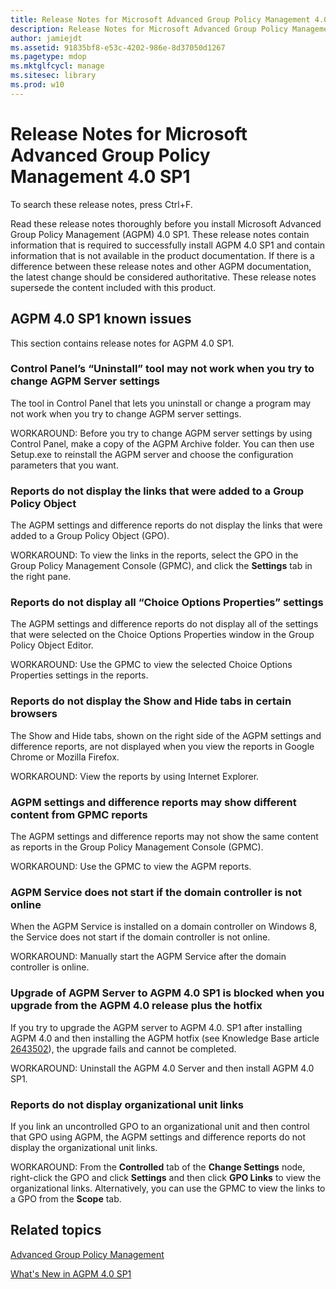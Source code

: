 ```yaml
---
title: Release Notes for Microsoft Advanced Group Policy Management 4.0 SP1
description: Release Notes for Microsoft Advanced Group Policy Management 4.0 SP1
author: jamiejdt
ms.assetid: 91835bf8-e53c-4202-986e-8d37050d1267
ms.pagetype: mdop
ms.mktglfcycl: manage
ms.sitesec: library
ms.prod: w10
---
```



# Release Notes for Microsoft Advanced Group Policy Management 4.0 SP1


To search these release notes, press Ctrl+F.

Read these release notes thoroughly before you install Microsoft Advanced Group Policy Management (AGPM) 4.0 SP1. These release notes contain information that is required to successfully install AGPM 4.0 SP1 and contain information that is not available in the product documentation. If there is a difference between these release notes and other AGPM documentation, the latest change should be considered authoritative. These release notes supersede the content included with this product.

## AGPM 4.0 SP1 known issues


This section contains release notes for AGPM 4.0 SP1.

### <a href="" id="control-panel-s--uninstall--tool-may-not-work-when-you-try-to-change-agpm-server-settings"></a>Control Panel’s “Uninstall” tool may not work when you try to change AGPM Server settings

The tool in Control Panel that lets you uninstall or change a program may not work when you try to change AGPM server settings.

WORKAROUND: Before you try to change AGPM server settings by using Control Panel, make a copy of the AGPM Archive folder. You can then use Setup.exe to reinstall the AGPM server and choose the configuration parameters that you want.

### Reports do not display the links that were added to a Group Policy Object

The AGPM settings and difference reports do not display the links that were added to a Group Policy Object (GPO).

WORKAROUND: To view the links in the reports, select the GPO in the Group Policy Management Console (GPMC), and click the **Settings** tab in the right pane.

### <a href="" id="reports-do-not-display-all--choice-options-properties--settings"></a>Reports do not display all “Choice Options Properties” settings

The AGPM settings and difference reports do not display all of the settings that were selected on the Choice Options Properties window in the Group Policy Object Editor.

WORKAROUND: Use the GPMC to view the selected Choice Options Properties settings in the reports.

### Reports do not display the Show and Hide tabs in certain browsers

The Show and Hide tabs, shown on the right side of the AGPM settings and difference reports, are not displayed when you view the reports in Google Chrome or Mozilla Firefox.

WORKAROUND: View the reports by using Internet Explorer.

### AGPM settings and difference reports may show different content from GPMC reports

The AGPM settings and difference reports may not show the same content as reports in the Group Policy Management Console (GPMC).

WORKAROUND: Use the GPMC to view the AGPM reports.

### AGPM Service does not start if the domain controller is not online

When the AGPM Service is installed on a domain controller on Windows 8, the Service does not start if the domain controller is not online.

WORKAROUND: Manually start the AGPM Service after the domain controller is online.

### Upgrade of AGPM Server to AGPM 4.0 SP1 is blocked when you upgrade from the AGPM 4.0 release plus the hotfix

If you try to upgrade the AGPM server to AGPM 4.0. SP1 after installing AGPM 4.0 and then installing the AGPM hotfix (see Knowledge Base article [2643502](https://go.microsoft.com/fwlink/?LinkId=254474)), the upgrade fails and cannot be completed.

WORKAROUND: Uninstall the AGPM 4.0 Server and then install AGPM 4.0 SP1.

### Reports do not display organizational unit links

If you link an uncontrolled GPO to an organizational unit and then control that GPO using AGPM, the AGPM settings and difference reports do not display the organizational unit links.

WORKAROUND: From the **Controlled** tab of the **Change Settings** node, right-click the GPO and click **Settings** and then click **GPO Links** to view the organizational links. Alternatively, you can use the GPMC to view the links to a GPO from the **Scope** tab.

## Related topics


[Advanced Group Policy Management](index.md)

[What's New in AGPM 4.0 SP1](whats-new-in-agpm-40-sp1.md)

 

 





